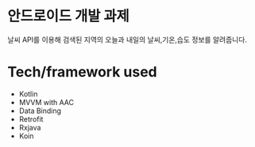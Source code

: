 
# 안드로이드 개발 과제

날씨 API를 이용해 검색된 지역의 오늘과 내일의 날씨,기온,습도 정보를 알려줍니다.

# Tech/framework used

* Kotlin
* MVVM with AAC
* Data Binding
* Retrofit
* Rxjava
* Koin